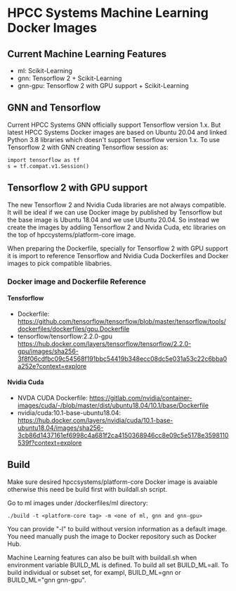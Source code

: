 # HPCC Systems Machine Learning Docker Images

## Current Machine Learning Features

- ml:  Scikit-Learning
- gnn:     Tensorflow 2 + Scikit-Learning
- gnn-gpu: Tensorflow 2 with GPU support + Scikit-Learning

## GNN and Tensorflow

Current HPCC Systems GNN officially support Tensorflow version 1.x. But latest HPCC Systems Docker images are based on Ubuntu 20.04 and linked Python 3.8 libraries which doesn't support Tensorflow version 1.x.  To use Tensorflow 2 with GNN creating Tensorflow session as:

```code
import tensorflow as tf
s = tf.compat.v1.Session()
```

## Tensorflow 2 with GPU support

The new Tensorflow 2 and Nvidia Cuda libraries are not always compatible. It will be ideal if we can use Docker image by published by Tensorflow but the base image is Ubuntu 18.04 and we use Ubuntu 20.04. So instead we create the images by addiing Tensorflow 2 and Nvida Cuda, etc libraries on the top of hpccystems/platform-core image.

When preparing the Dockerfile, specially for Tensorflow 2 with GPU support it is import to reference
Tensorflow and Nvidia Cuda Dockerfiles and Docker images to pick compatible libabries.

### Docker image and Dockerfile Reference

#### Tensforflow

- Dockerfile:
  https://github.com/tensorflow/tensorflow/blob/master/tensorflow/tools/dockerfiles/dockerfiles/gpu.Dockerfile
- tensorflow/tensorflow:2.2.0-gpu
   https://hub.docker.com/layers/tensorflow/tensorflow/2.2.0-gpu/images/sha256-3f8f06cdfbc09c54568f191bbc54419b348ecc08dc5e031a53c22c6bba0a252e?context=explore

#### Nvidia Cuda

- NVDA CUDA Dockerfile: https://gitlab.com/nvidia/container-images/cuda/-/blob/master/dist/ubuntu18.04/10.1/base/Dockerfile
- nvidia/cuda:10.1-base-ubuntu18.04:
  https://hub.docker.com/layers/nvidia/cuda/10.1-base-ubuntu18.04/images/sha256-3cb86d1437161ef6998c4a681f2ca4150368946cc8e09c5e5178e3598110539f?context=explore

## Build

Make sure desired hpccsystems/platform-core Docker image is avaiable otherwise this need be build first with buildall.sh script.

Go to ml images under <HPCC Platform>/dockerfiles/ml directory:

```console
./build -t <platform-core tag> -m <one of ml, gnn and gnn-gpu>
```

You can provide "-l" to build without version information as a default image.
You need manually push the image to Docker repository such as Docker Hub.

Machine Learning features can also be built with buildall.sh when environment variable BUILD_ML is defined. To build all set BUILD_ML=all. To build individual or subset set, for exampl, BUILD_ML=gnn or BUILD_ML="gnn gnn-gpu".
